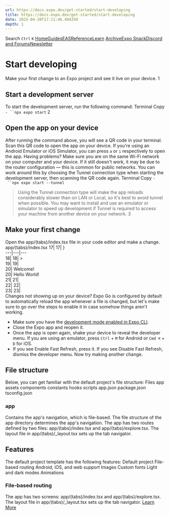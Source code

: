 ```yaml
---
url: https://docs.expo.dev/get-started/start-developing
title: https://docs.expo.dev/get-started/start-developing
date: 2025-04-30T17:11:46.494350
depth: 1
---
```


Search
`Ctrl` `K`
[Home](https://docs.expo.dev/)[Guides](https://docs.expo.dev/guides/overview)[EAS](https://docs.expo.dev/eas)[Reference](https://docs.expo.dev/versions/latest)[Learn](https://docs.expo.dev/tutorial/overview)
[Archive](https://docs.expo.dev/archive)[Expo Snack](https://snack.expo.dev)[Discord and Forums](https://chat.expo.dev)[Newsletter](https://expo.dev/mailing-list/signup)
# Start developing
Make your first change to an Expo project and see it live on your device.
1
## Start a development server
To start the development server, run the following command:
Terminal
Copy
`- ``npx expo start`
2
## Open the app on your device
After running the command above, you will see a QR code in your terminal. Scan this QR code to open the app on your device.
If you're using an Android Emulator or iOS Simulator, you can press `a` or `i` respectively to open the app.
Having problems?
Make sure you are on the same Wi-Fi network on your computer and your device.
If it still doesn't work, it may be due to the router configuration — this is common for public networks. You can work around this by choosing the Tunnel connection type when starting the development server, then scanning the QR code again.
Terminal
Copy
`- ``npx expo start --tunnel`
> Using the Tunnel connection type will make the app reloads considerably slower than on LAN or Local, so it's best to avoid tunnel when possible. You may want to install and use an emulator or simulator to speed up development if Tunnel is required to access your machine from another device on your network.
3
## Make your first change
Open the app/(tabs)/index.tsx file in your code editor and make a change.
app/(tabs)/index.tsx
17| 17|  }  
---|---|---  
18| 18|  >  
19| 19|  <ThemedView style={styles.titleContainer}>  
20|  <ThemedText type="title">Welcome!</ThemedText>  
20|  <ThemedText type="title">Hello World!</ThemedText>  
21| 21|  <HelloWave />  
22| 22|  </ThemedView>  
23| 23|  <ThemedView style={styles.stepContainer}>  
Changes not showing up on your device?
Expo Go is configured by default to automatically reload the app whenever a file is changed, but let's make sure to go over the steps to enable it in case somehow things aren't working.
  * Make sure you have the [development mode enabled in Expo CLI](https://docs.expo.dev/workflow/development-mode#development-mode).
  * Close the Expo app and reopen it.
  * Once the app is open again, shake your device to reveal the developer menu. If you are using an emulator, press `Ctrl` + `M` for Android or `Cmd ⌘` + `D` for iOS.
  * If you see Enable Fast Refresh, press it. If you see Disable Fast Refresh, dismiss the developer menu. Now try making another change.


## File structure
Below, you can get familiar with the default project's file structure:
Files
app
assets
components
constants
hooks
scripts
app.json
package.json
tsconfig.json
### app
Contains the app's navigation, which is file-based. The file structure of the app directory determines the app's navigation.
The app has two routes defined by two files: app/(tabs)/index.tsx and app/(tabs)/explore.tsx. The layout file in app/(tabs)/_layout.tsx sets up the tab navigator.
## Features
The default project template has the following features:
Default project
File-based routing
Android, iOS, and web support
Images
Custom fonts
Light and dark modes
Animations
### File-based routing
The app has two screens: app/(tabs)/index.tsx and app/(tabs)/explore.tsx. The layout file in app/(tabs)/_layout.tsx sets up the tab navigator.
[Learn More](https://docs.expo.dev/router/introduction)

